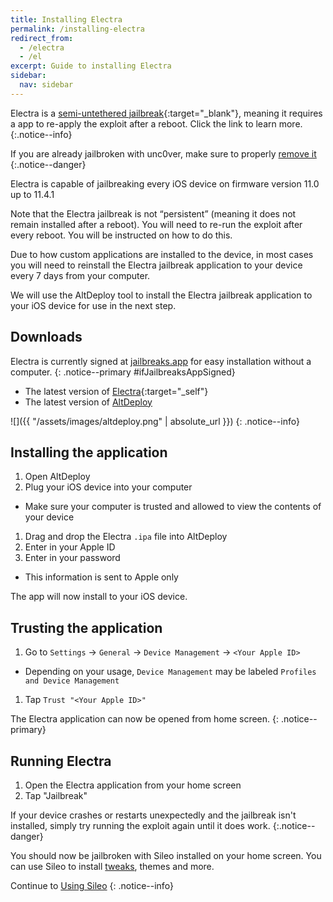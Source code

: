 ```yaml
---
title: Installing Electra
permalink: /installing-electra
redirect_from:
  - /electra
  - /el
excerpt: Guide to installing Electra
sidebar:
  nav: sidebar
---
```


Electra is a [semi-untethered jailbreak](/types-of-jailbreak#semi-untethered-jailbreaks){:target="_blank"}, meaning it requires a app to re-apply the exploit after a reboot. Click the link to learn more.
{:.notice--info}

If you are already jailbroken with unc0ver, make sure to properly [remove it](removing-u0)
{:.notice--danger}

Electra is capable of jailbreaking every iOS device on firmware version 11.0 up to 11.4.1

Note that the Electra jailbreak is not “persistent” (meaning it does not remain installed after a reboot). You will need to re-run the exploit after every reboot. You will be instructed on how to do this.

Due to how custom applications are installed to the device, in most cases you will need to reinstall the Electra jailbreak application to your device every 7 days from your computer.

We will use the AltDeploy tool to install the Electra jailbreak application to your iOS device for use in the next step.

## Downloads

Electra is currently signed at [jailbreaks.app](https://jailbreaks.app/) for easy installation without a computer.
{: .notice--primary #ifJailbreaksAppSigned}

<script src="/if_jailbreaksapp_signed.js"></script>

- The latest version of [Electra](https://coolstar.org/electra/){:target="_self"}
- The latest version of [AltDeploy](https://github.com/pixelomer/AltDeploy/releases)

![]({{ "/assets/images/altdeploy.png" | absolute_url }})
{: .notice--info}

## Installing the application

1. Open AltDeploy
1. Plug your iOS device into your computer
  - Make sure your computer is trusted and allowed to view the contents of your device
1. Drag and drop the Electra `.ipa` file into AltDeploy
1. Enter in your Apple ID
1. Enter in your password
  - This information is sent to Apple only

The app will now install to your iOS device.

## Trusting the application

1. Go to `Settings` -> `General` -> `Device Management` -> `<Your Apple ID>`
  - Depending on your usage, `Device Management` may be labeled `Profiles and Device Management`
1. Tap `Trust "<Your Apple ID>"`

The Electra application can now be opened from home screen.
{: .notice--primary}

## Running Electra

1. Open the Electra application from your home screen
1. Tap "Jailbreak"

If your device crashes or restarts unexpectedly and the jailbreak isn't installed, simply try running the exploit again until it does work.
{:.notice--danger}

You should now be jailbroken with Sileo installed on your home screen. You can use Sileo to install [tweaks](faq#tweaks), themes and more.

Continue to [Using Sileo](using-sileo)
{: .notice--info}
